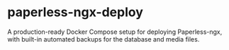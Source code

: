 # paperless-ngx-deploy
A production-ready Docker Compose setup for deploying Paperless-ngx, with built-in automated backups for the database and media files.
